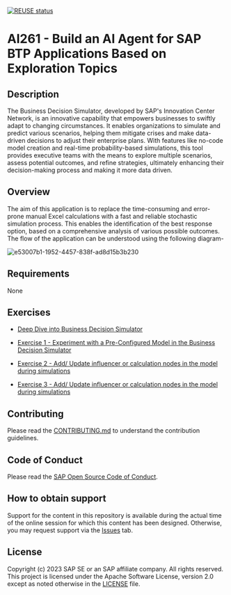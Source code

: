 [![REUSE status](https://api.reuse.software/badge/github.com/SAP-samples/teched2023-AI261)](https://api.reuse.software/info/github.com/SAP-samples/teched2023-AI261)

# AI261 - Build an AI Agent for SAP BTP Applications Based on Exploration Topics

## Description

The Business Decision Simulator,  developed by SAP's Innovation Center Network, is an innovative capability that empowers businesses to swiftly adapt to changing circumstances. It enables organizations to simulate and predict various scenarios, helping them mitigate crises and make data-driven decisions to adjust their enterprise plans. With features like no-code model creation and real-time probability-based simulations, this tool provides executive teams with the means to explore multiple scenarios, assess potential outcomes, and refine strategies, ultimately enhancing their decision-making process and making it more data driven.  

## Overview

The aim of this application is to replace the time-consuming and error-prone manual Excel calculations with a fast and reliable stochastic simulation process. This enables the identification of the best response option, based on a comprehensive analysis of various possible outcomes. 
The flow of the application can be understood using the following diagram-
 
![e53007b1-1952-4457-838f-ad8d15b3b230](https://github.com/SAP-samples/teched2023-AI261/assets/147400890/e6ce5360-997a-495a-a773-fdb713441ca9)


## Requirements

None

## Exercises


- [Deep Dive into Business Decision Simulator](exercises/ex0/)
  
- [Exercise 1 - Experiment with a Pre-Configured Model in the Business Decision Simulator ](exercises/ex1/)

- [Exercise 2 - Add/ Update influencer or calculation nodes in the model during simulations](exercises/ex2/)

- [Exercise 3 - Add/ Update influencer or calculation nodes in the model during simulations](exercises/ex3/)
    

  

## Contributing
Please read the [CONTRIBUTING.md](./CONTRIBUTING.md) to understand the contribution guidelines.

## Code of Conduct
Please read the [SAP Open Source Code of Conduct](https://github.com/SAP-samples/.github/blob/main/CODE_OF_CONDUCT.md).

## How to obtain support

Support for the content in this repository is available during the actual time of the online session for which this content has been designed. Otherwise, you may request support via the [Issues](../../issues) tab.

## License
Copyright (c) 2023 SAP SE or an SAP affiliate company. All rights reserved. This project is licensed under the Apache Software License, version 2.0 except as noted otherwise in the [LICENSE](LICENSES/Apache-2.0.txt) file.

